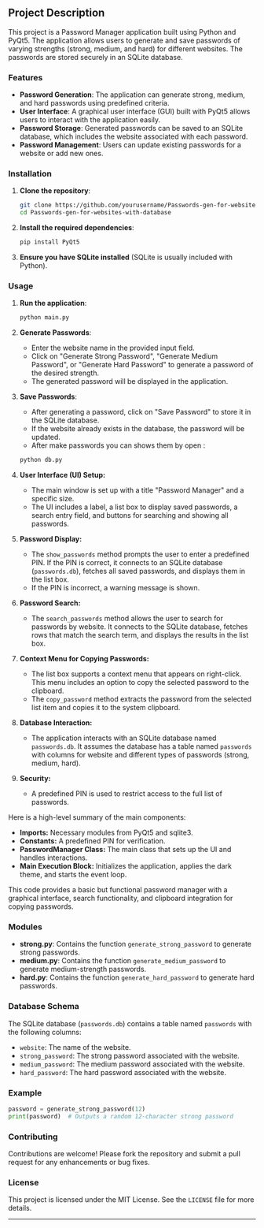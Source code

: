 ## Project Description

This project is a Password Manager application built using Python and PyQt5. The application allows users to generate and save passwords of varying strengths (strong, medium, and hard) for different websites. The passwords are stored securely in an SQLite database.

### Features

- **Password Generation**: The application can generate strong, medium, and hard passwords using predefined criteria.
- **User Interface**: A graphical user interface (GUI) built with PyQt5 allows users to interact with the application easily.
- **Password Storage**: Generated passwords can be saved to an SQLite database, which includes the website associated with each password.
- **Password Management**: Users can update existing passwords for a website or add new ones.

### Installation

1. **Clone the repository**:
    ```sh
    git clone https://github.com/yourusername/Passwords-gen-for-websites-with-database.git
    cd Passwords-gen-for-websites-with-database
    ```

2. **Install the required dependencies**:
    ```sh
    pip install PyQt5
    ```

3. **Ensure you have SQLite installed** (SQLite is usually included with Python).

### Usage

1. **Run the application**:
    ```sh
    python main.py
    ```

2. **Generate Passwords**:
    - Enter the website name in the provided input field.
    - Click on "Generate Strong Password", "Generate Medium Password", or "Generate Hard Password" to generate a password of the desired strength.
    - The generated password will be displayed in the application.

3. **Save Passwords**:
    - After generating a password, click on "Save Password" to store it in the SQLite database.
    - If the website already exists in the database, the password will be updated.
    - After make passwords you can shows them by open :
    ```sh
    python db.py
    ```

4. **User Interface (UI) Setup:**
   - The main window is set up with a title "Password Manager" and a specific size.
   - The UI includes a label, a list box to display saved passwords, a search entry field, and buttons for searching and showing all passwords.

5. **Password Display:**
   - The `show_passwords` method prompts the user to enter a predefined PIN. If the PIN is correct, it connects to an SQLite database (`passwords.db`), fetches all saved passwords, and displays them in the list box.
   - If the PIN is incorrect, a warning message is shown.

4. **Password Search:**
   - The `search_passwords` method allows the user to search for passwords by website. It connects to the SQLite database, fetches rows that match the search term, and displays the results in the list box.

5. **Context Menu for Copying Passwords:**
   - The list box supports a context menu that appears on right-click. This menu includes an option to copy the selected password to the clipboard.
   - The `copy_password` method extracts the password from the selected list item and copies it to the system clipboard.

8. **Database Interaction:**
   - The application interacts with an SQLite database named `passwords.db`. It assumes the database has a table named `passwords` with columns for website and different types of passwords (strong, medium, hard).

9. **Security:**
   - A predefined PIN is used to restrict access to the full list of passwords.

Here is a high-level summary of the main components:

- **Imports:** Necessary modules from PyQt5 and sqlite3.
- **Constants:** A predefined PIN for verification.
- **PasswordManager Class:** The main class that sets up the UI and handles interactions.
- **Main Execution Block:** Initializes the application, applies the dark theme, and starts the event loop.

This code provides a basic but functional password manager with a graphical interface, search functionality, and clipboard integration for copying passwords.
### Modules

- **strong.py**: Contains the function `generate_strong_password` to generate strong passwords.
- **medium.py**: Contains the function `generate_medium_password` to generate medium-strength passwords.
- **hard.py**: Contains the function `generate_hard_password` to generate hard passwords.

### Database Schema

The SQLite database (`passwords.db`) contains a table named `passwords` with the following columns:
- `website`: The name of the website.
- `strong_password`: The strong password associated with the website.
- `medium_password`: The medium password associated with the website.
- `hard_password`: The hard password associated with the website.

### Example

```python
password = generate_strong_password(12)
print(password)  # Outputs a random 12-character strong password
```

### Contributing

Contributions are welcome! Please fork the repository and submit a pull request for any enhancements or bug fixes.

### License

This project is licensed under the MIT License. See the `LICENSE` file for more details.

---
